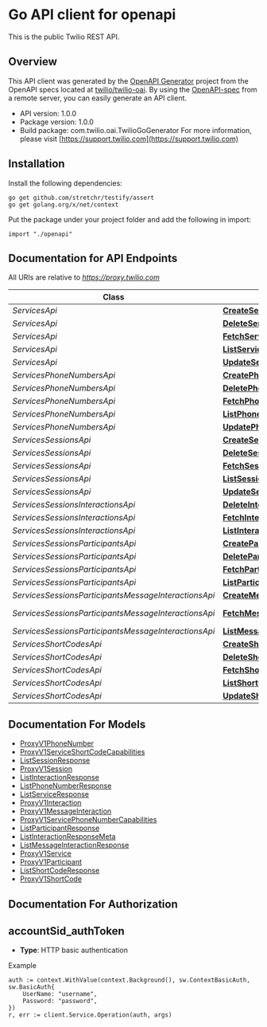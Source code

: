 # Go API client for openapi

This is the public Twilio REST API.

## Overview
This API client was generated by the [OpenAPI Generator](https://openapi-generator.tech) project from the OpenAPI specs located at [twilio/twilio-oai](https://github.com/twilio/twilio-oai/tree/main/spec).  By using the [OpenAPI-spec](https://www.openapis.org/) from a remote server, you can easily generate an API client.

- API version: 1.0.0
- Package version: 1.0.0
- Build package: com.twilio.oai.TwilioGoGenerator
For more information, please visit [https://support.twilio.com](https://support.twilio.com)

## Installation

Install the following dependencies:

```shell
go get github.com/stretchr/testify/assert
go get golang.org/x/net/context
```

Put the package under your project folder and add the following in import:

```golang
import "./openapi"
```

## Documentation for API Endpoints

All URIs are relative to *https://proxy.twilio.com*

Class | Method | HTTP request | Description
------------ | ------------- | ------------- | -------------
*ServicesApi* | [**CreateService**](docs/ServicesApi.md#createservice) | **Post** /v1/Services | 
*ServicesApi* | [**DeleteService**](docs/ServicesApi.md#deleteservice) | **Delete** /v1/Services/{Sid} | 
*ServicesApi* | [**FetchService**](docs/ServicesApi.md#fetchservice) | **Get** /v1/Services/{Sid} | 
*ServicesApi* | [**ListService**](docs/ServicesApi.md#listservice) | **Get** /v1/Services | 
*ServicesApi* | [**UpdateService**](docs/ServicesApi.md#updateservice) | **Post** /v1/Services/{Sid} | 
*ServicesPhoneNumbersApi* | [**CreatePhoneNumber**](docs/ServicesPhoneNumbersApi.md#createphonenumber) | **Post** /v1/Services/{ServiceSid}/PhoneNumbers | 
*ServicesPhoneNumbersApi* | [**DeletePhoneNumber**](docs/ServicesPhoneNumbersApi.md#deletephonenumber) | **Delete** /v1/Services/{ServiceSid}/PhoneNumbers/{Sid} | 
*ServicesPhoneNumbersApi* | [**FetchPhoneNumber**](docs/ServicesPhoneNumbersApi.md#fetchphonenumber) | **Get** /v1/Services/{ServiceSid}/PhoneNumbers/{Sid} | 
*ServicesPhoneNumbersApi* | [**ListPhoneNumber**](docs/ServicesPhoneNumbersApi.md#listphonenumber) | **Get** /v1/Services/{ServiceSid}/PhoneNumbers | 
*ServicesPhoneNumbersApi* | [**UpdatePhoneNumber**](docs/ServicesPhoneNumbersApi.md#updatephonenumber) | **Post** /v1/Services/{ServiceSid}/PhoneNumbers/{Sid} | 
*ServicesSessionsApi* | [**CreateSession**](docs/ServicesSessionsApi.md#createsession) | **Post** /v1/Services/{ServiceSid}/Sessions | 
*ServicesSessionsApi* | [**DeleteSession**](docs/ServicesSessionsApi.md#deletesession) | **Delete** /v1/Services/{ServiceSid}/Sessions/{Sid} | 
*ServicesSessionsApi* | [**FetchSession**](docs/ServicesSessionsApi.md#fetchsession) | **Get** /v1/Services/{ServiceSid}/Sessions/{Sid} | 
*ServicesSessionsApi* | [**ListSession**](docs/ServicesSessionsApi.md#listsession) | **Get** /v1/Services/{ServiceSid}/Sessions | 
*ServicesSessionsApi* | [**UpdateSession**](docs/ServicesSessionsApi.md#updatesession) | **Post** /v1/Services/{ServiceSid}/Sessions/{Sid} | 
*ServicesSessionsInteractionsApi* | [**DeleteInteraction**](docs/ServicesSessionsInteractionsApi.md#deleteinteraction) | **Delete** /v1/Services/{ServiceSid}/Sessions/{SessionSid}/Interactions/{Sid} | 
*ServicesSessionsInteractionsApi* | [**FetchInteraction**](docs/ServicesSessionsInteractionsApi.md#fetchinteraction) | **Get** /v1/Services/{ServiceSid}/Sessions/{SessionSid}/Interactions/{Sid} | 
*ServicesSessionsInteractionsApi* | [**ListInteraction**](docs/ServicesSessionsInteractionsApi.md#listinteraction) | **Get** /v1/Services/{ServiceSid}/Sessions/{SessionSid}/Interactions | 
*ServicesSessionsParticipantsApi* | [**CreateParticipant**](docs/ServicesSessionsParticipantsApi.md#createparticipant) | **Post** /v1/Services/{ServiceSid}/Sessions/{SessionSid}/Participants | 
*ServicesSessionsParticipantsApi* | [**DeleteParticipant**](docs/ServicesSessionsParticipantsApi.md#deleteparticipant) | **Delete** /v1/Services/{ServiceSid}/Sessions/{SessionSid}/Participants/{Sid} | 
*ServicesSessionsParticipantsApi* | [**FetchParticipant**](docs/ServicesSessionsParticipantsApi.md#fetchparticipant) | **Get** /v1/Services/{ServiceSid}/Sessions/{SessionSid}/Participants/{Sid} | 
*ServicesSessionsParticipantsApi* | [**ListParticipant**](docs/ServicesSessionsParticipantsApi.md#listparticipant) | **Get** /v1/Services/{ServiceSid}/Sessions/{SessionSid}/Participants | 
*ServicesSessionsParticipantsMessageInteractionsApi* | [**CreateMessageInteraction**](docs/ServicesSessionsParticipantsMessageInteractionsApi.md#createmessageinteraction) | **Post** /v1/Services/{ServiceSid}/Sessions/{SessionSid}/Participants/{ParticipantSid}/MessageInteractions | 
*ServicesSessionsParticipantsMessageInteractionsApi* | [**FetchMessageInteraction**](docs/ServicesSessionsParticipantsMessageInteractionsApi.md#fetchmessageinteraction) | **Get** /v1/Services/{ServiceSid}/Sessions/{SessionSid}/Participants/{ParticipantSid}/MessageInteractions/{Sid} | 
*ServicesSessionsParticipantsMessageInteractionsApi* | [**ListMessageInteraction**](docs/ServicesSessionsParticipantsMessageInteractionsApi.md#listmessageinteraction) | **Get** /v1/Services/{ServiceSid}/Sessions/{SessionSid}/Participants/{ParticipantSid}/MessageInteractions | 
*ServicesShortCodesApi* | [**CreateShortCode**](docs/ServicesShortCodesApi.md#createshortcode) | **Post** /v1/Services/{ServiceSid}/ShortCodes | 
*ServicesShortCodesApi* | [**DeleteShortCode**](docs/ServicesShortCodesApi.md#deleteshortcode) | **Delete** /v1/Services/{ServiceSid}/ShortCodes/{Sid} | 
*ServicesShortCodesApi* | [**FetchShortCode**](docs/ServicesShortCodesApi.md#fetchshortcode) | **Get** /v1/Services/{ServiceSid}/ShortCodes/{Sid} | 
*ServicesShortCodesApi* | [**ListShortCode**](docs/ServicesShortCodesApi.md#listshortcode) | **Get** /v1/Services/{ServiceSid}/ShortCodes | 
*ServicesShortCodesApi* | [**UpdateShortCode**](docs/ServicesShortCodesApi.md#updateshortcode) | **Post** /v1/Services/{ServiceSid}/ShortCodes/{Sid} | 


## Documentation For Models

 - [ProxyV1PhoneNumber](docs/ProxyV1PhoneNumber.md)
 - [ProxyV1ServiceShortCodeCapabilities](docs/ProxyV1ServiceShortCodeCapabilities.md)
 - [ListSessionResponse](docs/ListSessionResponse.md)
 - [ProxyV1Session](docs/ProxyV1Session.md)
 - [ListInteractionResponse](docs/ListInteractionResponse.md)
 - [ListPhoneNumberResponse](docs/ListPhoneNumberResponse.md)
 - [ListServiceResponse](docs/ListServiceResponse.md)
 - [ProxyV1Interaction](docs/ProxyV1Interaction.md)
 - [ProxyV1MessageInteraction](docs/ProxyV1MessageInteraction.md)
 - [ProxyV1ServicePhoneNumberCapabilities](docs/ProxyV1ServicePhoneNumberCapabilities.md)
 - [ListParticipantResponse](docs/ListParticipantResponse.md)
 - [ListInteractionResponseMeta](docs/ListInteractionResponseMeta.md)
 - [ListMessageInteractionResponse](docs/ListMessageInteractionResponse.md)
 - [ProxyV1Service](docs/ProxyV1Service.md)
 - [ProxyV1Participant](docs/ProxyV1Participant.md)
 - [ListShortCodeResponse](docs/ListShortCodeResponse.md)
 - [ProxyV1ShortCode](docs/ProxyV1ShortCode.md)


## Documentation For Authorization



## accountSid_authToken

- **Type**: HTTP basic authentication

Example

```golang
auth := context.WithValue(context.Background(), sw.ContextBasicAuth, sw.BasicAuth{
    UserName: "username",
    Password: "password",
})
r, err := client.Service.Operation(auth, args)
```

